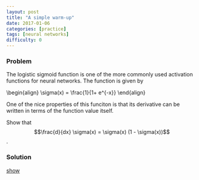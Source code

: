 ```yaml
---
layout: post
title: "A simple warm-up"
date: 2017-01-06
categories: [practice]
tags: [neural networks]
difficulty: 0
---
```


### Problem ###

The logistic sigmoid function is one of the more commonly used activation
functions for neural networks. The function is given by

\begin{align}
\sigma(x) = \frac{1}{1+ e^{-x}}
\end{align}

One of the nice properties of this funciton is that its derivative can be
written in terms of the function value itself.

Show that $$\frac{d}{dx} \sigma(x) = \sigma(x) (1 - \sigma(x))$$.

### Solution ###
<a id='answer-toggle' href="#" onclick="toggleDiv()">show</a>

<div id="answer-block"  style="display:none;" markdown="1">
The derivative of $$\sigma(x)$$ can be written as 

\begin{align}
\frac{d}{dx} \sigma(x) &= \frac{d}{dx} \frac{1}{1+ e^{-x}} \\\
&= \frac{e^{-x}}{(1 + e^{-x})^{2}} \\\
&= \frac{e^{-x} + 1 - 1}{(1+e^{-x})^2} \\\
&= \frac{1}{1+e^{-x}} \left(\frac{1+e^{-x}}{1+e^{-x}} - \frac{1}{1+e^{-x}}  \right)\\\
&= \sigma(x) (1 - \sigma(x))
\end{align}
</div>
